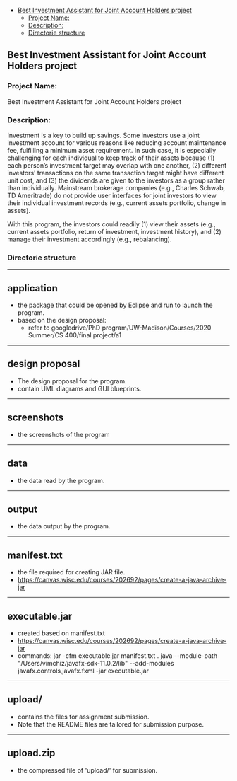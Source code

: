 
<!-- @import "[TOC]" {cmd="toc" depthFrom=1 depthTo=6 orderedList=false} -->
<!-- code_chunk_output -->

- [Best Investment Assistant for Joint Account Holders project](#best-investment-assistant-for-joint-account-holders-project)
  - [Project Name:](#project-name)
  - [Description:](#description)
  - [Directorie structure](#directorie-structure)

<!-- /code_chunk_output -->

## Best Investment Assistant for Joint Account Holders project

### Project Name:

Best Investment Assistant for Joint Account Holders project

### Description:

Investment is a key to build up savings. Some investors use a joint investment account for various reasons like reducing account maintenance fee, fulfilling a minimum asset requirement. In such case, it is especially challenging for each individual to keep track of their assets because (1) each person’s investment target may overlap with one another, (2) different investors’ transactions on the same transaction target might have different unit cost, and (3) the dividends are given to the investors as a group rather than individually. Mainstream brokerage companies (e.g., Charles Schwab, TD Ameritrade) do not provide user interfaces for joint investors to view their individual investment records (e.g., current assets portfolio, change in assets).

With this program, the investors could readily (1) view their assets (e.g., current assets portfolio, return of investment, investment history), and (2) manage their investment accordingly (e.g., rebalancing).

### Directorie structure

-----------------
application
-----------------
- the package that could be opened by Eclipse and run to launch the program.
- based on the design proposal:
  - refer to googledrive/PhD program/UW-Madison/Courses/2020 Summer/CS 400/final project/a1

-----------------
design proposal
-----------------
- The design proposal for the program.
- contain UML diagrams and GUI blueprints.

-----------------
screenshots
-----------------
- the screenshots of the program

-----------------
data
-----------------
- the data read by the program.

-----------------
output
-----------------
- the data output by the program.

-----------------
manifest.txt
-----------------
- the file required for creating JAR file.
- https://canvas.wisc.edu/courses/202692/pages/create-a-java-archive-jar

-----------------
executable.jar
-----------------
- created based on manifest.txt
- https://canvas.wisc.edu/courses/202692/pages/create-a-java-archive-jar
- commands:
  jar -cfm executable.jar manifest.txt .
  java --module-path "/Users/vimchiz/javafx-sdk-11.0.2/lib" --add-modules javafx.controls,javafx.fxml -jar executable.jar

-----------------
upload/
-----------------
- contains the files for assignment submission.
- Note that the README files are tailored for submission purpose.

-----------------
upload.zip
-----------------
- the compressed file of 'upload/' for submission.
